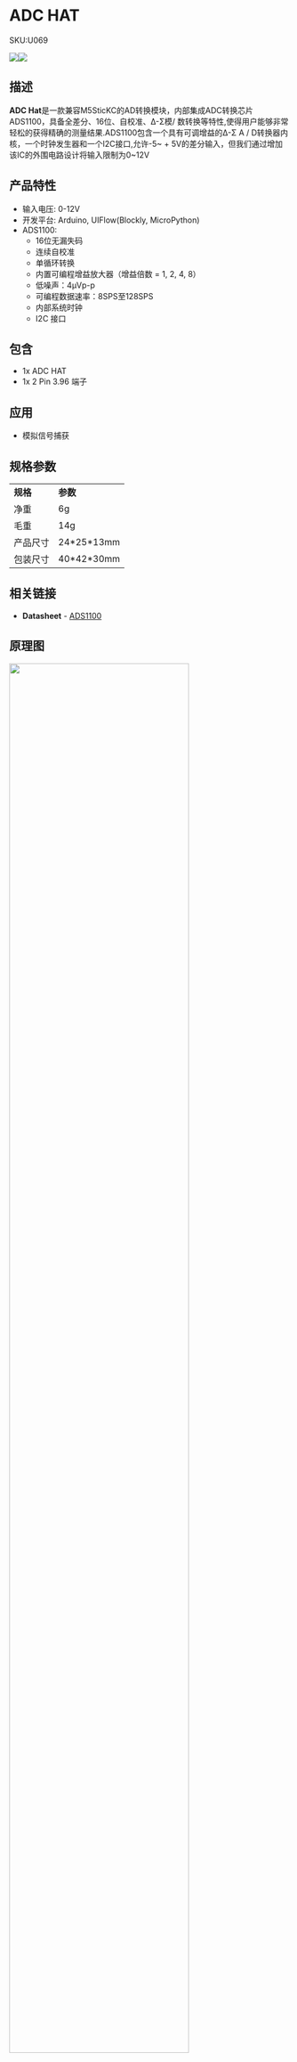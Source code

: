 # ADC HAT

<el-tag effect="plain">SKU:U069</el-tag>

<div class="product_pic"><img src="assets\img\product_pics\hat\adc_hat\adc_hat_01.webp"><img src="assets\img\product_pics\hat\adc_hat\adc_hat_02.webp"></div>

## 描述

**ADC Hat**是一款兼容M5SticKC的AD转换模块，内部集成ADC转换芯片ADS1100，具备全差分、16位、自校准、Δ-Σ模/ 数转换等特性,使得用户能够非常轻松的获得精确的测量结果.ADS1100包含一个具有可调增益的Δ-Σ A / D转换器内核，一个时钟发生器和一个I2C接口,允许-5~ + 5V的差分输入，但我们通过增加该IC的外围电路设计将输入限制为0~12V

## 产品特性

- 输入电压: 0-12V
- 开发平台: Arduino, UIFlow(Blockly, MicroPython)
- ADS1100: 
    - 16位无漏失码
    - 连续自校准
    - 单循环转换
    - 内置可编程增益放大器（增益倍数 = 1, 2, 4, 8）
    - 低噪声：4μVp-p
    - 可编程数据速率：8SPS至128SPS
    - 内部系统时钟
    - I2C 接口

## 包含

- 1x ADC HAT
- 1x 2 Pin 3.96 端子

## 应用

-  模拟信号捕获

## 规格参数

<table>
   <tr style="font-weight:bold">
      <td>规格</td>
      <td>参数</td>
   </tr>
   <tr>
      <td>净重</td>
      <td>6g</td>
   </tr>
   <tr>
      <td>毛重</td>
      <td>14g</td>
   </tr>
   <tr>
      <td>产品尺寸</td>
      <td>24*25*13mm</td>
   </tr>
   <tr>
      <td>包装尺寸</td>
      <td>40*42*30mm</td>
   </tr>
 </table>

## 相关链接

-  **Datasheet** - [ADS1100](https://m5stack.oss-cn-shenzhen.aliyuncs.com/resource/docs/datasheet/hat/ads1100_en.pdf)

## 原理图

<img src="assets/img/product_pics/hat/adc_hat/adc_hat_04.webp" width="80%" height="80%">


## EasyLoader

<img src="https://m5stack.oss-cn-shenzhen.aliyuncs.com/image/EasyLoader_M5StickC_logo.webp" width="100px" style="margin-top:20px">

<a href="https://m5stack.oss-cn-shenzhen.aliyuncs.com/EasyLoader/HAT/ADC/EasyLoader_ADC_HAT.exe"><el-button type="primary">点击下载EasyLoader</el-button></a>

>1.EasyLoader是一个简洁快速的程序烧录器，每一个产品页面里的EasyLoader都提供了一个与产品相关的案例程序，通过简单步骤将其烧录至主控，能够进行一系列的功能验证.

>2.下载软件后，双击运行应用程序，将M5设备通过数据线连接至电脑,选择端口参数，点击 **"Burn"** 即可开始烧录.(**为M5StickC烧录时，请将波特率设置在750000或115200**)

## 案例程序

- **UIFlow**

打开 http://flow.m5stack.com 点击Demo载入UIFlow例程

<img src="assets/img/product_pics/hat/adc_hat/adc.webp" width="80%" height="80%">

- **Arduino IDE**

以下代码仅为片段，如需获取完整代码，[请点击此处.](https://github.com/m5stack/M5StickC/tree/master/examples/Hat/ADC)

### 管脚映射

<table>
 <tr><td>M5StickC</td><td>GPIO0</td><td>GPIO26</td><td>5V</td><td>GND</td></tr>
 <tr><td>HAT ADC</td><td>SDA</td><td>SCL</td><td>5V</td><td>GND</td></tr>
</table>

## 相关视频

<video class="video_size" controls>
    <source src="https://m5stack.oss-cn-shenzhen.aliyuncs.com/video/Product_example_video/HAT/ADC-DAC-HAT.mp4" type="video/mp4" >
</video>

<script>

   var purchase_link = 'https://m5stack.com/collections/m5-unit/products/m5stickc-adc-hat';


   anchor_search(purchase_link);
   scrollFunc();

</script>

